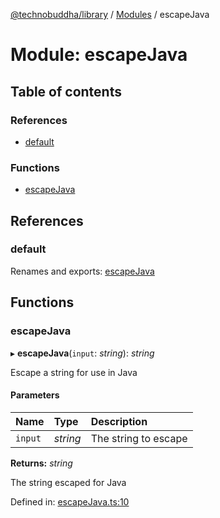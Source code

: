 [@technobuddha/library](../..) / [Modules](../Modules.md) / escapeJava

# Module: escapeJava

## Table of contents

### References

- [default](escapejava.md#default)

### Functions

- [escapeJava](escapejava.md#escapejava)

## References

### default

Renames and exports: [escapeJava](escapejava.md#escapejava)

## Functions

### escapeJava

▸ **escapeJava**(`input`: *string*): *string*

Escape a string for use in Java

#### Parameters

| Name | Type | Description |
| :------ | :------ | :------ |
| `input` | *string* | The string to escape |

**Returns:** *string*

The string escaped for Java

Defined in: [escapeJava.ts:10](../../src/escapeJava.ts#L10)
